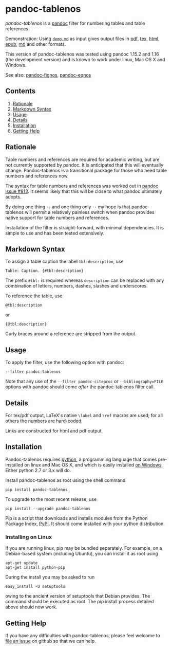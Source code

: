 
pandoc-tablenos
=============

*pandoc-tablenos* is a [pandoc] filter for numbering tables and table references.

Demonstration: Using [`demo.md`] as input gives output files in [pdf], [tex], [html], [epub], [md] and other formats.

This version of pandoc-tablenos was tested using pandoc 1.15.2 and 1.16 (the development version) and is known to work under linux, Mac OS X and Windows.

See also: [pandoc-fignos], [pandoc-eqnos]

[pandoc]: http://pandoc.org/
[`demo.md`]: https://raw.githubusercontent.com/tomduck/pandoc-tablenos/master/demos/demo.md
[pdf]: https://raw.githubusercontent.com/tomduck/pandoc-tablenos/master/demos/out/demo.pdf
[tex]: https://raw.githubusercontent.com/tomduck/pandoc-tablenos/master/demos/out/demo.tex
[html]: https://rawgit.com/tomduck/pandoc-tablenos/master/demos/out/demo.html
[epub]: https://raw.githubusercontent.com/tomduck/pandoc-tablenos/master/demos/out/demo.epub
[md]: https://github.com/tomduck/pandoc-tablenos/blob/master/demos/out/demo.md
[pandoc-fignos]: https://github.com/tomduck/pandoc-fignos 
[pandoc-eqnos]: https://github.com/tomduck/pandoc-eqnos 


Contents
--------

 1. [Rationale](#rationale)
 2. [Markdown Syntax](#markdown-syntax)
 3. [Usage](#usage)
 4. [Details](#details)
 5. [Installation](#installation)
 6. [Getting Help](#getting-help)


Rationale
---------

Table numbers and references are required for academic writing, but are not currently supported by pandoc.  It is anticipated that this will eventually change.  Pandoc-tablenos is a transitional package for those who need table numbers and references now.

The syntax for table numbers and references was worked out in [pandoc issue #813].  It seems likely that this will be close to what pandoc ultimately adopts.

By doing one thing -- and one thing only -- my hope is that pandoc-tablenos will permit a relatively painless switch when pandoc provides native support for table numbers and references.

Installation of the filter is straight-forward, with minimal dependencies.  It is simple to use and has been tested extensively.

[pandoc issue #813]: https://github.com/jgm/pandoc/issues/813


Markdown Syntax
---------------

To assign a table caption the label `tbl:description`, use

    Table: Caption. {#tbl:description}

The prefix `#tbl:` is required whereas `description` can be replaced with any combination of letters, numbers, dashes, slashes and underscores.

To reference the table, use

    @tbl:description

or

    {@tbl:description}

Curly braces around a reference are stripped from the output.


Usage
-----

To apply the filter, use the following option with pandoc:

    --filter pandoc-tablenos

Note that any use of the `--filter pandoc-citeproc` or `--bibliography=FILE` options with pandoc should come *after* the pandoc-tablenos filter call.


Details
-------

For tex/pdf output, LaTeX's native `\label` and `\ref` macros are used; for all others the numbers are hard-coded.

Links are constructed for html and pdf output.


Installation
------------

Pandoc-tablenos requires [python], a programming language that comes pre-installed on linux and Mac OS X, and which is easily installed [on Windows].  Either python 2.7 or 3.x will do.

Install pandoc-tablenos as root using the shell command

    pip install pandoc-tablenos 

To upgrade to the most recent release, use

    pip install --upgrade pandoc-tablenos 

Pip is a script that downloads and installs modules from the Python Package Index, [PyPI].  It should come installed with your python distribution.


### Installing on Linux ###

If you are running linux, pip may be bundled separately.  For example, on a Debian-based system (including Ubuntu), you can install it as root using

    apt-get update
    apt-get install python-pip

During the install you may be asked to run

    easy_install -U setuptools

owing to the ancient version of setuptools that Debian provides.  The command should be executed as root.  The pip install process detailed above should now work.


[python]: https://www.python.org/
[on Windows]: https://www.python.org/downloads/windows/
[PyPI]: https://pypi.python.org/pypi


Getting Help
------------

If you have any difficulties with pandoc-tablenos, please feel welcome to [file an issue] on github so that we can help.

[file an issue]: https://github.com/tomduck/pandoc-tablenos/issues
